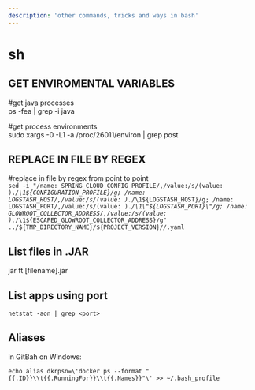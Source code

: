 ```yaml
---
description: 'other commands, tricks and ways in bash'
---
```


# sh

## GET ENVIROMENTAL VARIABLES

\#get java processes  
ps -fea \| grep -i java

\#get process environments  
sudo xargs -0 -L1 -a /proc/26011/environ \| grep post

## REPLACE IN FILE BY REGEX

\#replace in file by regex from point to point  
`sed -i "/name: SPRING_CLOUD_CONFIG_PROFILE/,/value:/s/(value: ).`_`/\1${CONFIGURATION_PROFILE}/g; /name: LOGSTASH_HOST/,/value:/s/(value: ).`_`/\1${LOGSTASH_HOST}/g; /name: LOGSTASH_PORT/,/value:/s/(value: ).`_`/\1\"${LOGSTASH_PORT}\"/g; /name: GLOWROOT_COLLECTOR_ADDRESS/,/value:/s/(value: ).`_`/\1${ESCAPED_GLOWROOT_COLLECTOR_ADDRESS}/g" ../${TMP_DIRECTORY_NAME}/${PROJECT_VERSION}/`_`/`_`.yaml`

## List files in .JAR

jar ft \[filename\].jar

## List apps using port

```text
netstat -aon | grep <port>
```

## Aliases

in GitBah on Windows:

```text
echo alias dkrpsn=\'docker ps --format "{{.ID}}\\t{{.RunningFor}}\\t{{.Names}}"\' >> ~/.bash_profile
```


